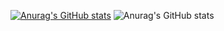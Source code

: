 

<!--
**fuhaoshan/fuhaoshan** is a ✨ _special_ ✨ repository because its `README.md` (this file) appears on your GitHub profile.

Here are some ideas to get you started:

- 🔭 I’m currently working on ...
- 🌱 I’m currently learning ...
- 👯 I’m looking to collaborate on ...
- 🤔 I’m looking for help with ...
- 💬 Ask me about ...
- 📫 How to reach me: ...
- 😄 Pronouns: ...
- ⚡ Fun fact: ...
-->
[![Anurag's GitHub stats](https://github-readme-stats.vercel.app/api?username=fuhaoshan)](https://github.com/fuhaoshan/github-readme-stats)
![Anurag's GitHub stats](https://github-readme-stats.vercel.app/api?username=fuhaoshan&show_icons=true)
